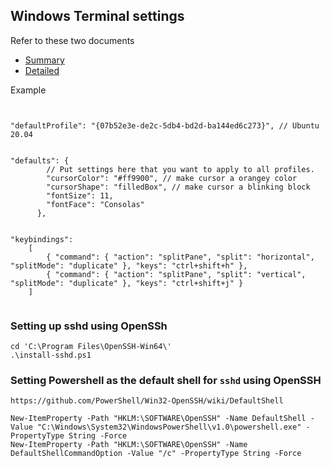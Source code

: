 ## Windows Terminal settings
Refer to these two documents
- [Summary](https://github.com/microsoft/terminal/blob/master/doc/user-docs/UsingJsonSettings.md)
- [Detailed](https://github.com/microsoft/terminal/blob/master/doc/cascadia/SettingsSchema.md) 

Example
```


"defaultProfile": "{07b52e3e-de2c-5db4-bd2d-ba144ed6c273}", // Ubuntu 20.04


"defaults": {
        // Put settings here that you want to apply to all profiles.
        "cursorColor": "#ff9900", // make cursor a orangey color
        "cursorShape": "filledBox", // make cursor a blinking block
        "fontSize": 11,
        "fontFace": "Consolas"
      },


"keybindings":
    [
        { "command": { "action": "splitPane", "split": "horizontal", "splitMode": "duplicate" }, "keys": "ctrl+shift+h" },
        { "command": { "action": "splitPane", "split": "vertical", "splitMode": "duplicate" }, "keys": "ctrl+shift+j" }
    ]      


```
  
### Setting up sshd using OpenSSh
```
cd 'C:\Program Files\OpenSSH-Win64\'
.\install-sshd.ps1
```

### Setting Powershell as the default shell for `sshd` using OpenSSH
```
https://github.com/PowerShell/Win32-OpenSSH/wiki/DefaultShell

New-ItemProperty -Path "HKLM:\SOFTWARE\OpenSSH" -Name DefaultShell -Value "C:\Windows\System32\WindowsPowerShell\v1.0\powershell.exe" -PropertyType String -Force
New-ItemProperty -Path "HKLM:\SOFTWARE\OpenSSH" -Name DefaultShellCommandOption -Value "/c" -PropertyType String -Force
``` 
